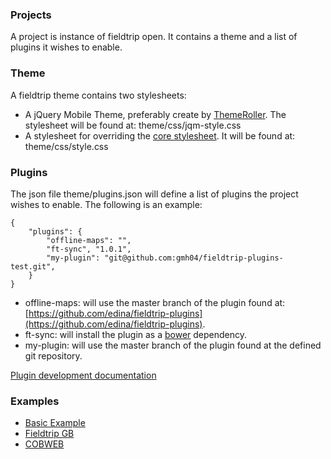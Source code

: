 ### Projects

A project is instance of fieldtrip open. It contains a theme and a list of plugins it wishes to enable.

### Theme ###

A fieldtrip theme contains two stylesheets:

* A jQuery Mobile Theme, preferably create by [ThemeRoller](http://themeroller.jquerymobile.com/). The stylesheet will be found at: theme/css/jqm-style.css
* A stylesheet for overriding the [core stylesheet](https://github.com/edina/fieldtrip-open/blob/master/src/www/css/style.css). It will be found at: theme/css/style.css

### Plugins

The json file theme/plugins.json will define a list of plugins the project wishes to enable. The following is an example:

```
{
    "plugins": {
        "offline-maps": "",
        "ft-sync", "1.0.1",
        "my-plugin": "git@github.com:gmh04/fieldtrip-plugins-test.git",
    }
}
```

* offline-maps: will use the master branch of the plugin found at: [https://github.com/edina/fieldtrip-plugins](https://github.com/edina/fieldtrip-plugins).
* ft-sync: will install the plugin as a [bower](http://bower.io/) dependency.
* my-plugin: will use the master branch of the plugin found at the defined git repository.

[Plugin development documentation](PLUGINS.md)

### Examples

* [Basic Example](https://github.com/edina/fieldtrip-example)
* [Fieldtrip GB](https://github.com/edina/fieldtrip-gb)
* [COBWEB]()